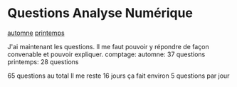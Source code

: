 Questions Analyse Numérique
============================

[automne](automne)
[printemps](printemps)

J'ai maintenant les questions.
Il me faut pouvoir y répondre de façon convenable et pouvoir expliquer.
comptage:
	automne: 37 questions
	printemps: 28 questions

65 questions au total
Il me reste 16 jours
ça fait environ 5 questions par jour


